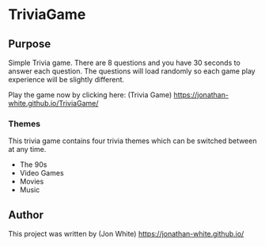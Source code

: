 # TriviaGame

## Purpose

Simple Trivia game. There are 8 questions and you have 30 seconds to answer each question. The questions will load randomly so each game play experience will be slightly different.

Play the game now by clicking here: (Trivia Game) https://jonathan-white.github.io/TriviaGame/

### Themes

This trivia game contains four trivia themes which can be switched between at any time.

* The 90s
* Video Games
* Movies
* Music

## Author

This project was written by 
(Jon White) https://jonathan-white.github.io/